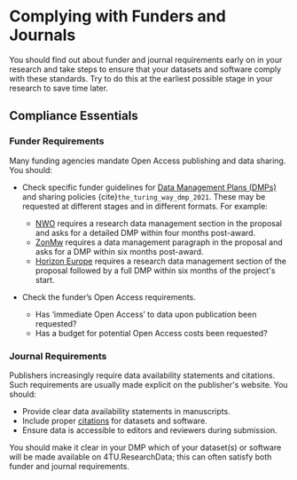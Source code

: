 # Complying with Funders and Journals

You should find out about funder and journal requirements early on in your research and take steps to ensure that your datasets and software comply with these standards. Try to do this at the earliest possible stage in your research to save time later. 

## Compliance Essentials

### Funder Requirements

Many funding agencies mandate Open Access publishing and data sharing. You should:

- Check specific funder guidelines for [Data Management Plans (DMPs)](https://book.the-turing-way.org/reproducible-research/rdm/rdm-dmp.html) and sharing policies {cite}`the_turing_way_dmp_2021`. These may be requested at different stages and in different formats. For example: 
    - [NWO](https://www.nwo.nl/en) requires a research data management section in the proposal and asks for a detailed DMP within four months post-award.
    - [ZonMw](https://www.zonmw.nl/en) requires a data management paragraph in the proposal and asks for a DMP within six months post-award.
    - [Horizon Europe](https://research-and-innovation.ec.europa.eu/funding/funding-opportunities/funding-programmes-and-open-calls/horizon-europe_en) requires a research data management section of the proposal followed by a full DMP within six months of the project's start. 

- Check the funder’s Open Access requirements.
    - Has ‘immediate Open Access’ to data upon publication been requested?
    - Has a budget for potential Open Access costs been requested? 

### Journal Requirements

Publishers increasingly require data availability statements and citations. Such requirements are usually made explicit on the publisher's website. You should:
- Provide clear data availability statements in manuscripts.
- Include proper [citations](/citing_data/intro.md) for datasets and software.
- Ensure data is accessible to editors and reviewers during submission.

You should make it clear in your DMP which of your dataset(s) or software will be made available on 4TU.ResearchData; this can often satisfy both funder and journal requirements.

